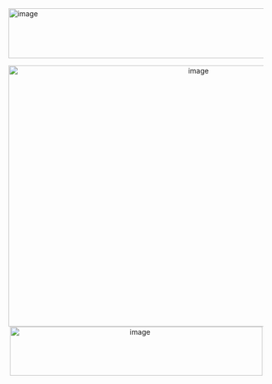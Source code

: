 
<img width="1115" height="99" alt="image" src="https://github.com/user-attachments/assets/92779c4c-fe12-40f5-86a4-8107934df84b" /> 
 
 
 <p align="middle"><img width="735" height="517" alt="image" src="https://github.com/user-attachments/assets/be2c5a9c-6b9c-4a48-9b1c-8f503db41859" /> 

<img width="499" height="97" alt="image" src="https://github.com/user-attachments/assets/4a67c2f4-5f3c-4dbd-adf5-21bb248a4478" />




